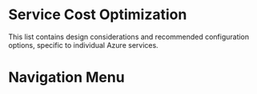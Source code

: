 # Service Cost Optimization

This list contains design considerations and recommended configuration options, specific to individual Azure services.

# Navigation Menu


